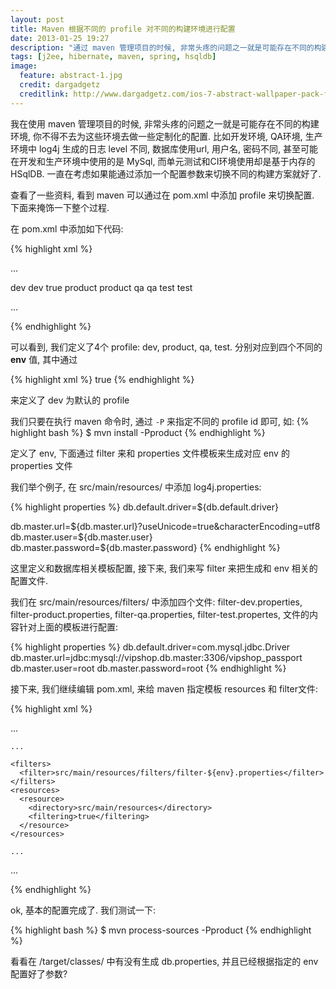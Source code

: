 ```yaml
---
layout: post
title: Maven 根据不同的 profile 对不同的构建环境进行配置
date: 2013-01-25 19:27
description: "通过 maven 管理项目的时候, 非常头疼的问题之一就是可能存在不同的构建环境, 比如开发环境, 单元测试环境, QA环境, 部署环境等等. 最好的方案是通过传入一个参数来指定一套完整的配置环境."
tags: [j2ee, hibernate, maven, spring, hsqldb]
image:
  feature: abstract-1.jpg
  credit: dargadgetz
  creditlink: http://www.dargadgetz.com/ios-7-abstract-wallpaper-pack-for-iphone-5-and-ipod-touch-retina/
---
```

我在使用 maven 管理项目的时候, 非常头疼的问题之一就是可能存在不同的构建环境, 你不得不去为这些环境去做一些定制化的配置. 比如开发环境, QA环境, 生产环境中 log4j 生成的日志 level 不同, 数据库使用url, 用户名, 密码不同, 甚至可能在开发和生产环境中使用的是 MySql, 而单元测试和CI环境使用却是基于内存的 HSqlDB. 一直在考虑如果能通过添加一个配置参数来切换不同的构建方案就好了.

查看了一些资料, 看到 maven 可以通过在 pom.xml 中添加 profile 来切换配置. 下面来掩饰一下整个过程.

在 pom.xml 中添加如下代码:

{% highlight xml %}
<project xmlns="http://maven.apache.org/POM/4.0.0" xmlns:xsi="http://www.w3.org/2001/XMLSchema-instance"
  xsi:schemaLocation="http://maven.apache.org/POM/4.0.0 http://maven.apache.org/xsd/maven-4.0.0.xsd">

  ...

  <!-- 不同 profile 对应的构建配置 -->
  <profiles>
    <profile>
      <id>dev</id>
      <properties>
        <env>dev</env>
      </properties>
      <activation>
        <activeByDefault>true</activeByDefault>
      </activation>
    </profile>
    <profile>
      <id>product</id>
      <properties>
        <env>product</env>
      </properties>
    </profile>
    <profile>
      <id>qa</id>
      <properties>
        <env>qa</env>
      </properties>
    </profile>
    <profile>
      <id>test</id>
      <properties>
        <env>test</env>
      </properties>
    </profile>
  </profiles>

  ...

</project> 
{% endhighlight %}

可以看到, 我们定义了4个 profile: dev, product, qa, test. 分别对应到四个不同的 **env** 值, 其中通过

{% highlight xml %}
<activation>
  <activeByDefault>true</activeByDefault>
</activation>
{% endhighlight %}

来定义了 dev 为默认的 profile

我们只要在执行 maven 命令时, 通过 `-P` 来指定不同的 profile id 即可, 如:
{% highlight bash %}
$ mvn install -Pproduct
{% endhighlight %}

定义了 env, 下面通过 filter 来和 properties 文件模板来生成对应 env 的 properties 文件

我们举个例子, 在 src/main/resources/ 中添加 log4j.properties:

{% highlight properties %}
db.default.driver=${db.default.driver}

db.master.url=${db.master.url}?useUnicode=true&characterEncoding=utf8
db.master.user=${db.master.user}
db.master.password=${db.master.password}
{% endhighlight %}

这里定义和数据库相关模板配置, 接下来, 我们来写 filter 来把生成和 env 相关的配置文件.

我们在 src/main/resources/filters/ 中添加四个文件: filter-dev.properties, filter-product.properties, filter-qa.properties, filter-test.propertes, 文件的内容针对上面的模板进行配置:

{% highlight properties %}
db.default.driver=com.mysql.jdbc.Driver
db.master.url=jdbc:mysql://vipshop.db.master:3306/vipshop_passport
db.master.user=root
db.master.password=root
{% endhighlight %}

接下来, 我们继续编辑 pom.xml, 来给 maven 指定模板 resources 和 filter文件:

{% highlight xml %}
<project>

  ...

  <build>    

    ...

    <filters>
      <filter>src/main/resources/filters/filter-${env}.properties</filter>
    </filters>
    <resources>
      <resource>
        <directory>src/main/resources</directory>
        <filtering>true</filtering>
      </resource>
    </resources>

    ...
    
  </build>

  ...

</project>
{% endhighlight %}

ok, 基本的配置完成了. 我们测试一下:

{% highlight bash %}
$ mvn process-sources -Pproduct
{% endhighlight %}

看看在 /target/classes/ 中有没有生成 db.properties, 并且已经根据指定的 env 配置好了参数?
